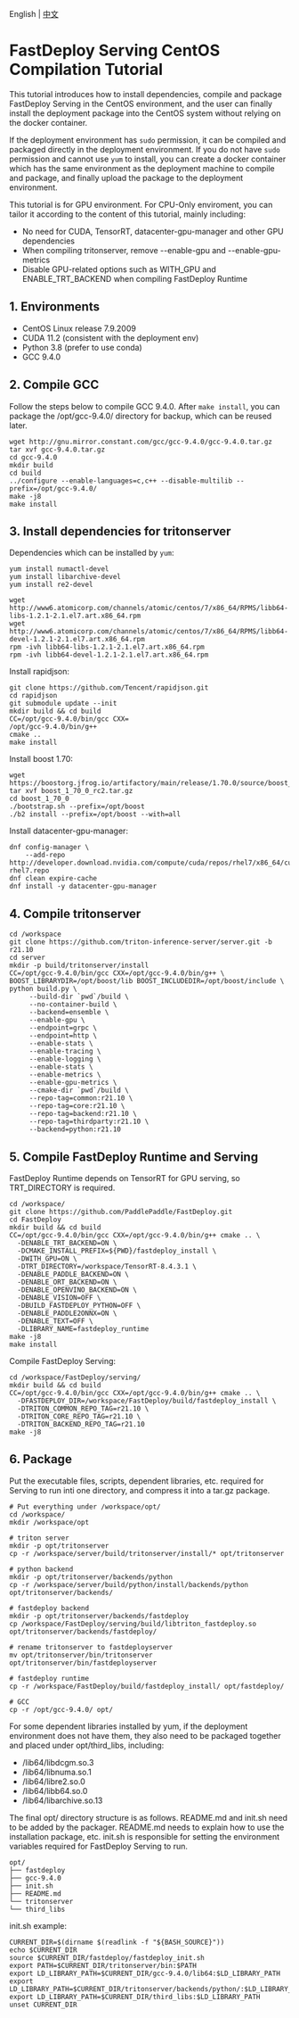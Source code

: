 English | [中文](../zh_CN/compile_without_docker_centos.md)

# FastDeploy Serving CentOS Compilation Tutorial

This tutorial introduces how to install dependencies, compile and package FastDeploy Serving in the CentOS environment, and the user can finally install the deployment package into the CentOS system without relying on the docker container.

If the deployment environment has `sudo` permission, it can be compiled and packaged directly in the deployment environment. If you do not have `sudo` permission and cannot use `yum` to install, you can create a docker container which has the same environment as the deployment machine to compile and package, and finally upload the package to the deployment environment.

This tutorial is for GPU environment. For CPU-Only enviroment, you can tailor it according to the content of this tutorial, mainly including:

- No need for CUDA, TensorRT, datacenter-gpu-manager and other GPU dependencies
- When compiling tritonserver, remove --enable-gpu and --enable-gpu-metrics
- Disable GPU-related options such as WITH_GPU and ENABLE_TRT_BACKEND when compiling FastDeploy Runtime

## 1. Environments

* CentOS Linux release 7.9.2009
* CUDA 11.2 (consistent with the deployment env)
* Python 3.8 (prefer to use conda)
* GCC 9.4.0

## 2. Compile GCC

Follow the steps below to compile GCC 9.4.0. After `make install`, you can package the /opt/gcc-9.4.0/ directory for backup, which can be reused later.

```
wget http://gnu.mirror.constant.com/gcc/gcc-9.4.0/gcc-9.4.0.tar.gz
tar xvf gcc-9.4.0.tar.gz
cd gcc-9.4.0
mkdir build
cd build
../configure --enable-languages=c,c++ --disable-multilib --prefix=/opt/gcc-9.4.0/
make -j8
make install
```

## 3. Install dependencies for tritonserver

Dependencies which can be installed by `yum`:

```
yum install numactl-devel
yum install libarchive-devel
yum install re2-devel

wget http://www6.atomicorp.com/channels/atomic/centos/7/x86_64/RPMS/libb64-libs-1.2.1-2.1.el7.art.x86_64.rpm
wget http://www6.atomicorp.com/channels/atomic/centos/7/x86_64/RPMS/libb64-devel-1.2.1-2.1.el7.art.x86_64.rpm
rpm -ivh libb64-libs-1.2.1-2.1.el7.art.x86_64.rpm
rpm -ivh libb64-devel-1.2.1-2.1.el7.art.x86_64.rpm
```

Install rapidjson:

```
git clone https://github.com/Tencent/rapidjson.git
cd rapidjson
git submodule update --init
mkdir build && cd build
CC=/opt/gcc-9.4.0/bin/gcc CXX=
/opt/gcc-9.4.0/bin/g++
cmake ..
make install
```

Install boost 1.70:

```
wget https://boostorg.jfrog.io/artifactory/main/release/1.70.0/source/boost_1_70_0_rc2.tar.gz
tar xvf boost_1_70_0_rc2.tar.gz
cd boost_1_70_0
./bootstrap.sh --prefix=/opt/boost
./b2 install --prefix=/opt/boost --with=all
```

Install datacenter-gpu-manager:

```
dnf config-manager \
    --add-repo http://developer.download.nvidia.com/compute/cuda/repos/rhel7/x86_64/cuda-rhel7.repo
dnf clean expire-cache
dnf install -y datacenter-gpu-manager
```

## 4. Compile tritonserver

```
cd /workspace
git clone https://github.com/triton-inference-server/server.git -b r21.10
cd server
mkdir -p build/tritonserver/install
CC=/opt/gcc-9.4.0/bin/gcc CXX=/opt/gcc-9.4.0/bin/g++ \
BOOST_LIBRARYDIR=/opt/boost/lib BOOST_INCLUDEDIR=/opt/boost/include \
python build.py \
     --build-dir `pwd`/build \
     --no-container-build \
     --backend=ensemble \
     --enable-gpu \
     --endpoint=grpc \
     --endpoint=http \
     --enable-stats \
     --enable-tracing \
     --enable-logging \
     --enable-stats \
     --enable-metrics \
     --enable-gpu-metrics \
     --cmake-dir `pwd`/build \
     --repo-tag=common:r21.10 \
     --repo-tag=core:r21.10 \
     --repo-tag=backend:r21.10 \
     --repo-tag=thirdparty:r21.10 \
     --backend=python:r21.10
```

## 5. Compile FastDeploy Runtime and Serving

FastDeploy Runtime depends on TensorRT for GPU serving, so TRT_DIRECTORY is required.

```
cd /workspace/
git clone https://github.com/PaddlePaddle/FastDeploy.git
cd FastDeploy
mkdir build && cd build
CC=/opt/gcc-9.4.0/bin/gcc CXX=/opt/gcc-9.4.0/bin/g++ cmake .. \
  -DENABLE_TRT_BACKEND=ON \
  -DCMAKE_INSTALL_PREFIX=${PWD}/fastdeploy_install \
  -DWITH_GPU=ON \
  -DTRT_DIRECTORY=/workspace/TensorRT-8.4.3.1 \
  -DENABLE_PADDLE_BACKEND=ON \
  -DENABLE_ORT_BACKEND=ON \
  -DENABLE_OPENVINO_BACKEND=ON \
  -DENABLE_VISION=OFF \
  -DBUILD_FASTDEPLOY_PYTHON=OFF \
  -DENABLE_PADDLE2ONNX=ON \
  -DENABLE_TEXT=OFF \
  -DLIBRARY_NAME=fastdeploy_runtime
make -j8
make install
```

Compile FastDeploy Serving:

```
cd /workspace/FastDeploy/serving/
mkdir build && cd build
CC=/opt/gcc-9.4.0/bin/gcc CXX=/opt/gcc-9.4.0/bin/g++ cmake .. \
  -DFASTDEPLOY_DIR=/workspace/FastDeploy/build/fastdeploy_install \
  -DTRITON_COMMON_REPO_TAG=r21.10 \
  -DTRITON_CORE_REPO_TAG=r21.10 \
  -DTRITON_BACKEND_REPO_TAG=r21.10
make -j8
```

## 6. Package

Put the executable files, scripts, dependent libraries, etc. required for Serving to run inti one directory, and compress it into a tar.gz package.

```
# Put everything under /workspace/opt/
cd /workspace/
mkdir /workspace/opt

# triton server
mkdir -p opt/tritonserver
cp -r /workspace/server/build/tritonserver/install/* opt/tritonserver

# python backend
mkdir -p opt/tritonserver/backends/python
cp -r /workspace/server/build/python/install/backends/python opt/tritonserver/backends/

# fastdeploy backend
mkdir -p opt/tritonserver/backends/fastdeploy
cp /workspace/FastDeploy/serving/build/libtriton_fastdeploy.so opt/tritonserver/backends/fastdeploy/

# rename tritonserver to fastdeployserver
mv opt/tritonserver/bin/tritonserver opt/tritonserver/bin/fastdeployserver

# fastdeploy runtime
cp -r /workspace/FastDeploy/build/fastdeploy_install/ opt/fastdeploy/

# GCC
cp -r /opt/gcc-9.4.0/ opt/
```

For some dependent libraries installed by yum, if the deployment environment does not have them, they also need to be packaged together and placed under opt/third_libs, including:

* /lib64/libdcgm.so.3
* /lib64/libnuma.so.1
* /lib64/libre2.so.0
* /lib64/libb64.so.0
* /lib64/libarchive.so.13

The final opt/ directory structure is as follows. README.md and init.sh need to be added by the packager. README.md needs to explain how to use the installation package, etc. init.sh is responsible for setting the environment variables required for FastDeploy Serving to run.

```
opt/
├── fastdeploy
├── gcc-9.4.0
├── init.sh
├── README.md
└── tritonserver
└── third_libs
```

init.sh example:

```
CURRENT_DIR=$(dirname $(readlink -f "${BASH_SOURCE}"))
echo $CURRENT_DIR
source $CURRENT_DIR/fastdeploy/fastdeploy_init.sh
export PATH=$CURRENT_DIR/tritonserver/bin:$PATH
export LD_LIBRARY_PATH=$CURRENT_DIR/gcc-9.4.0/lib64:$LD_LIBRARY_PATH
export LD_LIBRARY_PATH=$CURRENT_DIR/tritonserver/backends/python/:$LD_LIBRARY_PATH
export LD_LIBRARY_PATH=$CURRENT_DIR/third_libs:$LD_LIBRARY_PATH
unset CURRENT_DIR
```
